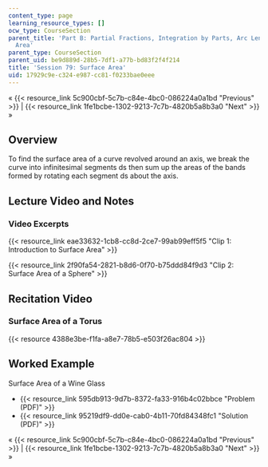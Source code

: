 ```yaml
---
content_type: page
learning_resource_types: []
ocw_type: CourseSection
parent_title: 'Part B: Partial Fractions, Integration by Parts, Arc Length, and Surface
  Area'
parent_type: CourseSection
parent_uid: be9d889d-28b5-7df1-a77b-bd83f2f4f214
title: 'Session 79: Surface Area'
uid: 17929c9e-c324-e987-cc81-f0233bae0eee
---
```


« {{< resource_link 5c900cbf-5c7b-c84e-4bc0-086224a0a1bd "Previous" >}} | {{< resource_link 1fe1bcbe-1302-9213-7c7b-4820b5a8b3a0 "Next" >}} »

Overview
--------

To find the surface area of a curve revolved around an axis, we break the curve into infinitesimal segments ds then sum up the areas of the bands formed by rotating each segment ds about the axis.

Lecture Video and Notes
-----------------------

### Video Excerpts

{{< resource_link eae33632-1cb8-cc8d-2ce7-99ab99eff5f5 "Clip 1: Introduction to Surface Area" >}}

{{< resource_link 2f90fa54-2821-b8d6-0f70-b75ddd84f9d3 "Clip 2: Surface Area of a Sphere" >}}

Recitation Video
----------------

### Surface Area of a Torus

{{< resource 4388e3be-f1fa-a8e7-78b5-e503f26ac804 >}}

Worked Example
--------------

Surface Area of a Wine Glass

*   {{< resource_link 595db913-9d7b-8372-fa33-916b4c02bbce "Problem (PDF)" >}}
*   {{< resource_link 95219df9-dd0e-cab0-4b11-70fd84348fc1 "Solution (PDF)" >}}

« {{< resource_link 5c900cbf-5c7b-c84e-4bc0-086224a0a1bd "Previous" >}} | {{< resource_link 1fe1bcbe-1302-9213-7c7b-4820b5a8b3a0 "Next" >}} »